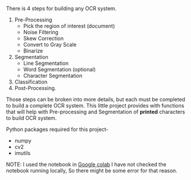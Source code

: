 There is 4 steps for building any OCR system.

1. Pre-Processing
    - Pick the region of interest (document)
    - Noise Filtering
    - Skew Correction
    - Convert to Gray Scale
    - Binarize
2. Segmentation
    - Line Segmentation
    - Word Segmentation (optional)
    - Character Segmentation
3. Classification
4. Post-Processing.

Those steps can be broken into more details, but each must be completed to build a complete OCR system. This little project provides with functions that will help with Pre-processing and Segmentation of **printed** characters to build OCR system.

Python packages required for this project-

-   numpy
-   cv2
-   imutils

NOTE: I used the notebook in [Google colab](colab.google.com) I have not checked the notebook running locally, So there might be some error for that reason.
